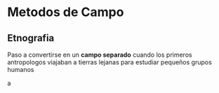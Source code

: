 # Metodos de Campo
## Etnografia

Paso a convertirse en un **campo separado**
cuando los primeros antropologos viajaban a tierras lejanas para estudiar pequeños grupos humanos

a
<!--stackedit_data:
eyJoaXN0b3J5IjpbMTM4ODU5MDk2OSwtMTczNDYxMzQ3MCwtMj
M0NjM0MzgwXX0=
-->